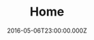 ---
title: "Home"
year: 2015
date: 2016-05-06T23:00:00.000Z
permalink: /almanac/movies/2016-05-07-home/index.html
rating: 3
---